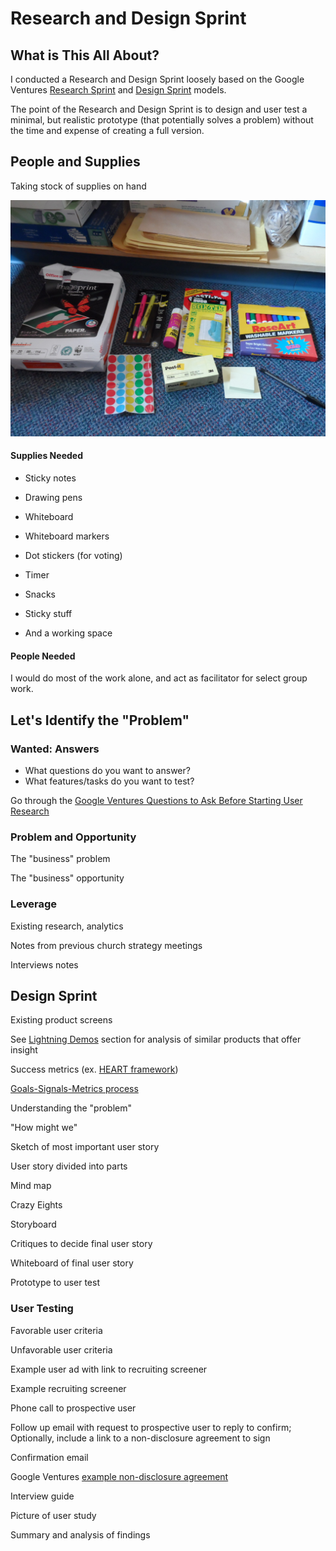 # Research and Design Sprint

## What is This All About?
I conducted a Research and Design Sprint loosely based on the Google Ventures [Research Sprint](http://www.gv.com/lib/the-gv-research-sprint-a-4-day-process-for-answering-important-startup-questions) and [Design Sprint](http://www.gv.com/sprint) models. 

The point of the Research and Design Sprint is to design and user test a minimal, but realistic prototype (that potentially solves a problem) without the time and expense of creating a full version. 

## People and Supplies
Taking stock of supplies on hand

![](design-sprint/supply-cabinet.jpg)

#### Supplies Needed
* Sticky notes 
* Drawing pens 
* Whiteboard
* Whiteboard markers
* Dot stickers (for voting)
* Timer 
* Snacks 
* Sticky stuff

* And a working space

#### People Needed

I would do most of the work alone, and act as facilitator for select group work. 

## Let's Identify the "Problem"

### Wanted: Answers

* What questions do you want to answer?
* What features/tasks do you want to test?

Go through the [Google Ventures Questions to Ask Before Starting User Research](http://www.gv.com/lib/questions-to-ask-before-starting-user-research) 

### Problem and Opportunity

The "business" problem

The "business" opportunity

### Leverage

Existing research, analytics

Notes from previous church strategy meetings

Interviews notes

## Design Sprint

Existing product screens

See [Lightning Demos](lightning_demos.md) section for analysis of similar products that offer insight

Success metrics (ex. [HEART framework](https://www.gv.com/lib/how-to-choose-the-right-ux-metrics-for-your-product))

[Goals-Signals-Metrics process](https://www.gv.com/lib/how-to-choose-the-right-ux-metrics-for-your-product)

Understanding the "problem"

"How might we"

Sketch of most important user story

User story divided into parts

Mind map 

Crazy Eights 

Storyboard 

Critiques to decide final user story

Whiteboard of final user story 

Prototype to user test

### User Testing

Favorable user criteria 

Unfavorable user criteria

Example user ad with link to recruiting screener

Example recruiting screener

Phone call to prospective user

Follow up email with request to prospective user to reply to confirm; Optionally, include a link to a non-disclosure agreement to sign

Confirmation email

Google Ventures [example non-disclosure agreement](http://www.gv.com/wp-content/uploads/2014/07/Google-Ventures-Research-Sprint-Sample-NDA.pdf)

Interview guide

Picture of user study

Summary and analysis of findings





